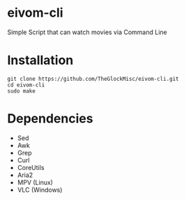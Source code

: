 # eivom-cli
Simple Script that can watch movies via Command Line
# Installation
```
git clone https://github.com/TheGlockMisc/eivom-cli.git
cd eivom-cli
sudo make
```
# Dependencies
+ Sed
+ Awk
+ Grep
+ Curl
+ CoreUtils
+ Aria2
+ MPV (Linux)
+ VLC (Windows)
